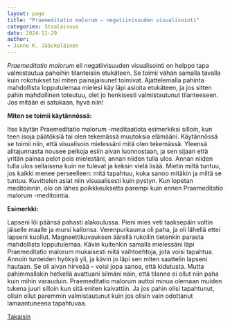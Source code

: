 ```yaml
---
layout: page
title: "Praemeditatio malorum – negatiivisuuden visualisointi"
categories: Stoalaisuus
date: 2024-11-29
author:
- Janne K. Jääskeläinen
---
```

*Praemeditatio malorum* eli negatiivisuuden visualisointi on helppo tapa valmistautua pahoihin tilanteisiin etukäteen. Se toimii vähän samalla tavalla kuin rokotukset tai miten painajaisunet toimivat. Ajattelemalla pahinta mahdollista lopputulemaa mielesi käy läpi asioita etukäteen, ja jos sitten pahin mahdollinen toteutuu, olet jo henkisesti valmistautunut tilanteeseen. Jos mitään ei satukaan, hyvä niin!

**Miten se toimii käytännössä:**

Itse käytän Praemeditatio malorum -meditaatiota esimerkiksi silloin, kun teen isoja päätöksiä tai olen tekemässä muutoksia elämääni. Käytännössä se toimii niin, että visualisoin mielessäni mitä olen tekemässä. Yleensä alitajunnasta nousee pelkoja esiin aivan luonnostaan, ja sen sijaan että yritän painaa pelot pois mielestäni, annan niiden tulla ulos. Annan niiden tulla ulos sellaisena kuin ne tulevat ja keksin vielä lisää. Mietin miltä tuntuu, jos kaikki menee perseelleen: mitä tapahtuu, kuka sanoo mitäkin ja miltä se tuntuu. Kuvittelen asiat niin visuaalisesti kuin pystyn. Kun lopetan meditoinnin, olo on lähes poikkkeuksetta parempi kuin ennen Praemeditatio malorum -meditointia. 

**Esimerkki:**

Lapseni löi päänsä pahasti alakoulussa. Pieni mies veti taaksepäin voltin jäiselle maalle ja mursi kallonsa. Verenpurkauma oli paha, ja oli lähellä ettei lapseni kuollut. Magneettikuvauksen äärellä rukoilin tietenkin parasta mahdollista lopputulemaa. Kävin kuitenkin samalla mielessäni läpi Praemeditatio malorum mukaisesti niitä vaihtoehtoja, jota voisi tapahtua. Annoin tunteiden hyökyä yli, ja kävin jo läpi sen miten saattelin lapseni hautaan. Se oli aivan hirveää – voisi jopa sanoa, että kidutusta. Mutta pahimmallakin hetkellä avattuani silmäni näin, että tilanne ei ollut niin paha kuin mihin varauduin. Praemeditatio malorum auttoi minua olemaan muiden tukena juuri silloin kun sitä eniten kaivattiin. Ja jos pahin olisi tapahtunut, olisin ollut paremmin valmistautunut kuin jos olisin vain odottanut lamaantuneena tapahtuvaa. 

[Takaisin](./tyokalupakki.html)